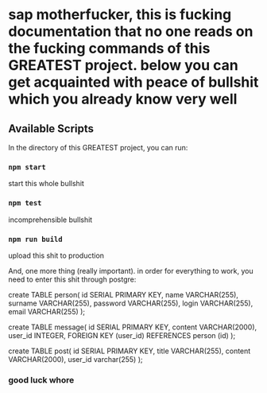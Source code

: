 # sap motherfucker, this is fucking documentation that no one reads on the fucking commands of this GREATEST project. below you can get acquainted with peace of bullshit which you already know very well

## Available Scripts

In the directory of this GREATEST project, you can run:

### `npm start`

start this whole bullshit

### `npm test`

incomprehensible bullshit

### `npm run build`

upload this shit to production





And, one more thing (really important). in order for everything to work, you need to enter this shit through postgre: 


create TABLE person(
    id SERIAL PRIMARY KEY,
    name VARCHAR(255),
    surname VARCHAR(255),
    password VARCHAR(255),
    login VARCHAR(255),
    email VARCHAR(255)
);

create TABLE message(
    id SERIAL PRIMARY KEY,
    content VARCHAR(2000),
    user_id INTEGER,
    FOREIGN KEY (user_id) REFERENCES person (id)
);

create TABLE post(
    id SERIAL PRIMARY KEY,
    title VARCHAR(255),
    content VARCHAR(2000),
    user_id varchar(255)
);


### good luck whore


